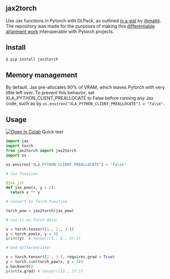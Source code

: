 ## jax2torch

Use Jax functions in Pytorch with DLPack, as outlined <a href="https://gist.github.com/mattjj/e8b51074fed081d765d2f3ff90edf0e9">in a gist</a> by <a href="https://github.com/mattjj">@mattjj</a>. The repository was made for the purposes of making this <a href="https://github.com/spetti/SMURF">differentiable alignment work</a> interoperable with Pytorch projects.

## Install

```bash
$ pip install jax2torch
```

## Memory management

By default, Jax pre-allocates 90% of VRAM, which leaves Pytorch with very little left over.  To prevent this behavior, set XLA_PYTHON_CLIENT_PREALLOCATE to False before running any Jax code, such as by `os.environ["XLA_PYTHON_CLIENT_PREALLOCATE"] = "false"`.

## Usage

[![Open In Colab](https://colab.research.google.com/assets/colab-badge.svg)](https://colab.research.google.com/drive/1GBEEnpuCvLS1bhb_xGCO5Y40rFiQrh6G?usp=sharing) Quick test

```python
import jax
import torch
from jax2torch import jax2torch
import os

os.environ["XLA_PYTHON_CLIENT_PREALLOCATE"] = "false"

# Jax function

@jax.jit
def jax_pow(x, y = 2):
  return x ** y

# convert to Torch function

torch_pow = jax2torch(jax_pow)

# run it on Torch data!

x = torch.tensor([1., 2., 3.])
y = torch_pow(x, y = 3)
print(y)  # tensor([1., 8., 27.])

# And differentiate!

x = torch.tensor([2., 3.], requires_grad = True)
y = torch.sum(torch_pow(x, y = 3))
y.backward()
print(x.grad) # tensor([12., 27.])
```
